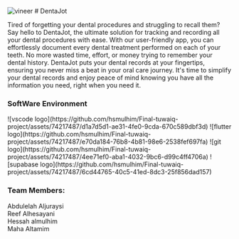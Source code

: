 ![vineer](https://github.com/hsmulhim/Final-tuwaiq-project/assets/74217487/847f2fa8-f206-47b0-aefa-3c69e6729fc7) # DentaJot

Tired of forgetting your dental procedures and struggling to recall them? Say hello to DentaJot, the ultimate solution for tracking and recording all your dental procedures with ease. With our user-friendly app, you can effortlessly document every dental treatment performed on each of your teeth. No more wasted time, effort, or money trying to remember your dental history. DentaJot puts your dental records at your fingertips, ensuring you never miss a beat in your oral care journey. It's time to simplify your dental records and enjoy peace of mind knowing you have all the information you need, right when you need it.



<h3>SoftWare Environment</h3>
![vscode logo](https://github.com/hsmulhim/Final-tuwaiq-project/assets/74217487/d1a7d5d1-ae31-4fe0-9cda-670c589dbf3d)    
![flutter logo](https://github.com/hsmulhim/Final-tuwaiq-project/assets/74217487/e70da184-76b8-4b81-98e6-2538fef697fa)
![git logo](https://github.com/hsmulhim/Final-tuwaiq-project/assets/74217487/4ee71ef0-aba1-4032-9bc6-d99c4ff4706a)
![supabase logo](https://github.com/hsmulhim/Final-tuwaiq-project/assets/74217487/6cd44765-40c5-41ed-8dc3-25f856dad157)



<h3>Team Members:</h3>
Abdulelah Aljuraysi <br>
Reef Alhesayani <br>
Hessah almulhim <br>
Maha Altamim <br>

